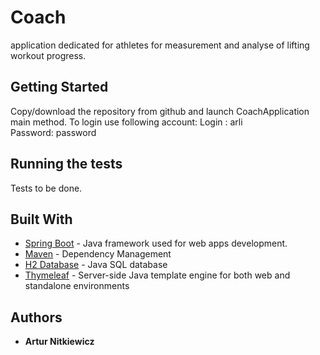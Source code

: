 # Coach 
application dedicated for athletes for measurement and analyse of lifting workout progress.


## Getting Started

Copy/download the repository from github and launch CoachApplication main method.
To login use following account:
Login : arli \
Password: password

## Running the tests

Tests to be done.


## Built With

* [Spring Boot](https://spring.io/projects/spring-boot) - Java framework used for web apps development.
* [Maven](https://maven.apache.org/) - Dependency Management
* [H2 Database](https://www.h2database.com/) - Java SQL database
* [Thymeleaf](https://www.thymeleaf.org/) - Server-side Java template engine for both web and standalone environments


## Authors

* **Artur Nitkiewicz** 